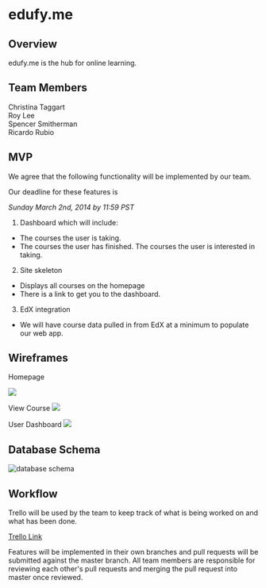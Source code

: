 # edufy.me

## Overview

edufy.me is the hub for online learning.

## Team Members

Christina Taggart  
Roy Lee  
Spencer Smitherman  
Ricardo Rubio

## MVP

We agree that the following functionality will be implemented by our team.  

Our deadline for these features is  

*Sunday March 2nd, 2014 by 11:59 PST*

1. Dashboard which will include: 
  * The courses the user is taking.
  * The courses the user has finished. The courses the user is interested in taking.

2. Site skeleton
  * Displays all courses on the homepage
  * There is a link to get you to the dashboard.

3. EdX integration
  * We will have course data pulled in from EdX at a minimum to populate our web app.
 
## Wireframes

Homepage 

<a target="_blank" href="http://minus.com/i/b0t2GTNIA5w9Y"><img src="http://i.minus.com/jb0t2GTNIA5w9Y.png" border="0"/></a>

View Course
<a target="_blank" href="http://minus.com/i/bexutTXZyQcaP"><img src="http://i.minus.com/jbexutTXZyQcaP.png" border="0"/></a>

User Dashboard
<a target="_blank" href="http://minus.com/i/6owZYjDyXI2H"><img src="http://i.minus.com/j6owZYjDyXI2H.png" border="0"/> </a>

## Database Schema

![database schema](http://i5.minus.com/iQ7OBaJEWOwB3.png)

## Workflow

Trello will be used by the team to keep track of what is being worked on and what
has been done.

[Trello Link](https://trello.com/b/xX59AaWG/open-course-tracker)

Features will be implemented in their own branches and pull requests will be submitted against the master branch. All team members are responsible for reviewing each other's pull requests and merging the pull request into master once reviewed.
